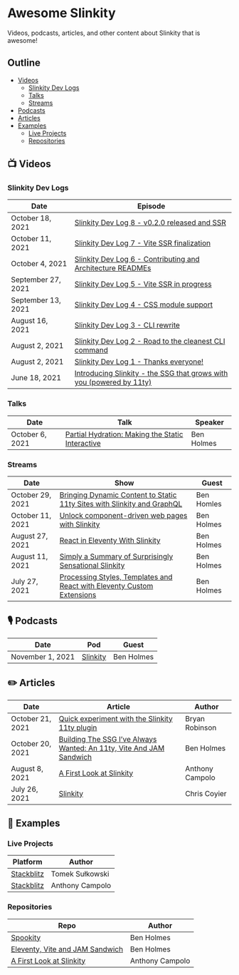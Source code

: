 # Awesome Slinkity

Videos, podcasts, articles, and other content about Slinkity that is awesome!

## Outline

* [Videos](https://github.com/slinkity/awesome-slinkity#-videos)
  * [Slinkity Dev Logs](https://github.com/slinkity/awesome-slinkity#slinkity-dev-logs)
  * [Talks](https://github.com/slinkity/awesome-slinkity#talks)
  * [Streams](https://github.com/slinkity/awesome-slinkity#streams)
* [Podcasts](https://github.com/slinkity/awesome-slinkity#-podcasts)
* [Articles](https://github.com/slinkity/awesome-slinkity#%EF%B8%8F-articles)
* [Examples](https://github.com/slinkity/awesome-slinkity#-examples)
  * [Live Projects](https://github.com/slinkity/awesome-slinkity#live-projects)
  * [Repositories](https://github.com/slinkity/awesome-slinkity#repositories)

## 📺 Videos

### Slinkity Dev Logs

|Date|Episode|
|----|-------|
|October 18, 2021|[Slinkity Dev Log 8 - v0.2.0 released and SSR](https://twitter.com/slinkitydotdev/status/1450106906920501253)|
|October 11, 2021|[Slinkity Dev Log 7 - Vite SSR finalization](https://twitter.com/slinkitydotdev/status/1447560284781125633)|
|October 4, 2021|[Slinkity Dev Log 6 - Contributing and Architecture READMEs](https://twitter.com/slinkitydotdev/status/1445207968425955334)|
|September 27, 2021|[Slinkity Dev Log 5 - Vite SSR in progress](https://twitter.com/slinkitydotdev/status/1442640906004357121)|
|September 13, 2021|[Slinkity Dev Log 4 - CSS module support](https://twitter.com/slinkitydotdev/status/1437413217404399619)|
|August 16, 2021|[Slinkity Dev Log 3 - CLI rewrite](https://twitter.com/slinkitydotdev/status/1427444542337425410)|
|August 2, 2021|[Slinkity Dev Log 2 - Road to the cleanest CLI command](https://www.youtube.com/watch?v=auQPywgzdpY)|
|August 2, 2021|[Slinkity Dev Log 1 - Thanks everyone!](https://www.youtube.com/watch?v=G0hDOqpkuVg)|
|June 18, 2021|[Introducing Slinkity - the SSG that grows with you (powered by 11ty)](https://www.youtube.com/watch?v=fiqhXjatC7g)|

### Talks

|Date|Talk|Speaker|
|----|----|-------|
|October 6, 2021|[Partial Hydration: Making the Static Interactive](https://www.youtube.com/watch?v=CyTHEh2yyr8)|Ben Holmes|

### Streams

|Date|Show|Guest|
|----|----|-----|
|October 29, 2021|[Bringing Dynamic Content to Static 11ty Sites with Slinkity and GraphQL](https://www.youtube.com/watch?v=Od-xAgNaDdY)|Ben Homles|
|October 11, 2021|[Unlock component-driven web pages with Slinkity](https://www.youtube.com/watch?v=DqUGJyuX8m0)|Ben Holmes|
|August 27, 2021|[React in Eleventy With Slinkity](https://www.youtube.com/watch?v=nuLAGrEQR80)|Ben Holmes|
|August 11, 2021|[Simply a Summary of Surprisingly Sensational Slinkity](https://www.youtube.com/watch?v=mRO0SxGI3pM)|Ben Holmes|
|July 27, 2021|[Processing Styles, Templates and React with Eleventy Custom Extensions](https://someantics.dev/eleventy-custom-extensions/)|Ben Holmes|

## 🎙 Podcasts

|Date|Pod|Guest|
|----|---|-----|
|November 1, 2021|[Slinkity](https://fsjam.org/episodes/episode-49-slinkity-with-ben-holmes?preview=true)|Ben Holmes|

## ✏️ Articles

|Date|Article|Author|
|----|-------|------|
|October 21, 2021|[Quick experiment with the Slinkity 11ty plugin](https://bryanlrobinson.com/blog/quick-experiment-with-the-slinkity-11ty-plugin/)|Bryan Robinson|
|October 20, 2021|[Building The SSG I’ve Always Wanted: An 11ty, Vite And JAM Sandwich](https://www.smashingmagazine.com/2021/10/building-ssg-11ty-vite-jam-sandwich/)|Ben Holmes|
|August 8, 2021|[A First Look at Slinkity](https://dev.to/ajcwebdev/a-first-look-at-slinkity-3ig)|Anthony Campolo|
|July 26, 2021|[Slinkity](https://css-tricks.com/slinkity/)|Chris Coyier|

## 💾 Examples

### Live Projects

|Platform|Author|
|--------|------|
|[Stackblitz](https://node.new/slinkity)|Tomek Sułkowski|
|[Stackblitz](https://stackblitz.com/edit/node-v8mqfv)|Anthony Campolo|

### Repositories

|Repo|Author|
|----|------|
|[Spookity](https://github.com/holben888/spookity)|Ben Holmes|
|[Eleventy, Vite and JAM Sandwich](https://github.com/Holben888/eleventy-vite-jam-sandwich)|Ben Holmes|
|[A First Look at Slinkity](https://github.com/ajcwebdev/ajcwebdev-slinkity)|Anthony Campolo|
